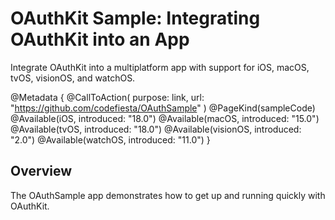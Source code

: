 # OAuthKit Sample: Integrating OAuthKit into an App

Integrate OAuthKit into a multiplatform app with support for iOS, macOS, tvOS, visionOS, and watchOS.

@Metadata {
    @CallToAction(
        purpose: link,
        url: "https://github.com/codefiesta/OAuthSample"
    )
    @PageKind(sampleCode)
    @Available(iOS, introduced: "18.0")
    @Available(macOS, introduced: "15.0")
    @Available(tvOS, introduced: "18.0")
    @Available(visionOS, introduced: "2.0")
    @Available(watchOS, introduced: "11.0")
}

## Overview

The OAuthSample app demonstrates how to get up and running quickly with OAuthKit.
